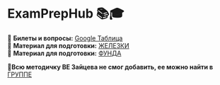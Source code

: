 # ExamPrepHub 📚🎓  
📌 **Билеты и вопросы:** [Google Таблица](https://docs.google.com/spreadsheets/d/1GxMKHBOkXtlHMGHkJ5dOq1cFXHjKPMme_6dP6OjsZCU/edit?usp=sharing)  
📌 **Материал для подготовки:** [ЖЕЛЕЗКИ ](https://mai-806.github.io/fund-wiki/#lections1)  
📌 **Материал для подготовки:** [ФУНДА ](https://t.me/prephuub)             






📌**Всю методичку ВЕ Зайцева не смог добавить, ее можно  найти  в** [ГРУППЕ](https://t.me/+zqrnvYkHQtkzNDli)
